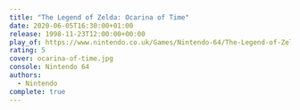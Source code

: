 ```yaml
---
title: "The Legend of Zelda: Ocarina of Time"
date: 2020-06-05T16:30:00+01:00
release: 1998-11-23T12:00:00+00:00
play_of: https://www.nintendo.co.uk/Games/Nintendo-64/The-Legend-of-Zelda-Ocarina-of-Time-269536.html
rating: 5
cover: ocarina-of-time.jpg
console: Nintendo 64
authors:
  - Nintendo
complete: true
---
```

